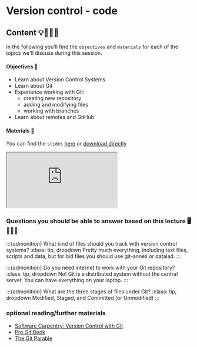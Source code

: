 # Version control - code

## Content 💡👩🏽‍🏫  

In the following you'll find the `objectives` and `materials` for each of the topics we'll discuss during this session.

#### Objectives 📍
- Learn about Version Control Systems
- Learn about Git
- Experience working with Git:
    - creating new repository
    - adding and modifying files
    - working with branches
- Learn about remotes and GitHub

#### Materials 📓

You can find the `slides` [here](https://www.dropbox.com/s/xgey7kau40l397v/EuropeReproNim-Git.pdf?dl=0) or [download directly](https://www.dropbox.com/s/xgey7kau40l397v/EuropeReproNim-Git.pdf?dl=1)

<iframe src="https://www.dropbox.com/s/xgey7kau40l397v/EuropeReproNim-Git.pdf?dl=0"></iframe>


### Questions you should be able to answer based on this lecture 🖥️✍🏽📖

:::{admonition} What kind of files should you track with version control systems?
:class: tip, dropdown
Pretty much everything, including text files, scripts and data, but for bid files you should use git-annex or datalad.
:::

:::{admonition} Do you need internet to work with your Git repository?
:class: tip, dropdown
No! Git is a distributed system without the central server. You can have everything on your laptop.
:::


:::{admonition} What are the three stages of files under Git?
:class: tip, dropdown
Modified, Staged, and Committed (or Unmodified)
:::



### optional reading/further materials

- [Software Carpentry: Version Control with Git](https://swcarpentry.github.io/git-novice/)
- [Pro Git Book](https://git-scm.com/book/en/v2)
- [The Git Parable](https://tom.preston-werner.com/2009/05/19/the-git-parable.html)